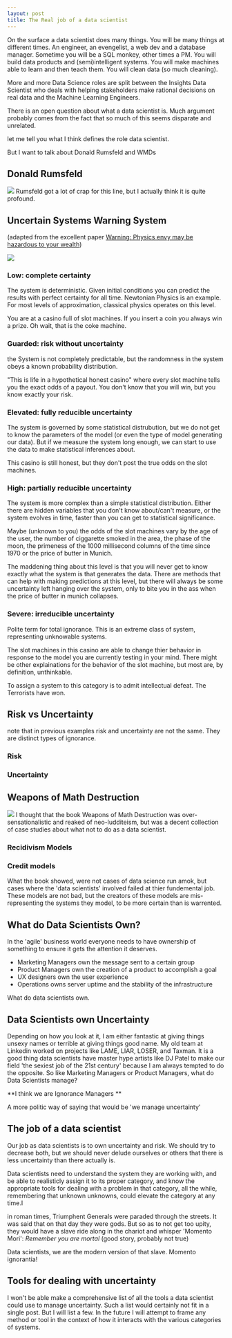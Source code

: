 ```yaml
---
layout: post
title: The Real job of a data scientist
---
```


On the surface a data scientist does many things. You will be many things at different times. An engineer, an evengelist, a web dev and a database manager. Sometime you will be a SQL monkey, other times a PM. You will build data products and (semi)intelligent systems. You will make machines able to learn and then teach them. You will clean data (so much cleaning).

More and more Data Science roles are split between the Insights Data Scientist who deals with helping stakeholders make rational decisions on real data and the Machine Learning Engineers.

There is an open question about what a data scientist is. Much argument probably comes from the fact that so much of this seems disparate and unrelated.

let me tell you what I think defines the role data scientist.

But I want to talk about Donald Rumsfeld and WMDs

## Donald Rumsfeld
![](http://i.imgur.com/38YAmEu.jpg)
Rumsfeld got a lot of crap for this line, but I actually think it is quite profound.



## Uncertain Systems Warning System
(adapted from the excellent paper [Warning: Physics envy may be hazardous to your wealth](http://mitsloan.mit.edu/media/Lo_PhysicsEnvy.pdf))

![](http://i.imgur.com/7crq3p9.png)


### Low: complete certainty

The system is deterministic. Given initial conditions you can predict the results with perfect certainty for all time. Newtonian Physics is an example. For most levels of approximation, classical physics operates on this level. 

You are at a casino full of slot machines. If you insert a coin you always win a prize. Oh wait, that is the coke machine.


### Guarded: risk without uncertainty

the System is not completely predictable, but the randomness in the system obeys a known probability distribution. 

"This is life in a hypothetical honest casino" where every slot machine tells you the exact odds of a payout. You don't know that you will win, but you know exactly your risk. 

### Elevated: fully reducible uncertainty

The system is governed by some statistical distrubution, but we do not get to know the parameters of the model (or even the type of model generating our data). But if we measure the system long enough, we can start to use the data to make statistical inferences about. 

This casino is still honest, but they don't post the true odds on the slot machines.

### High: partially reducible uncertainty

The system is more complex than a simple statistical distribution. Either there are hidden variables that you don't know about/can't measure, or the system evolves in time, faster than you can get to statistical significance.

Maybe (unknown to you) the odds of the slot machines vary by the age of the user, the number of ciggarette smoked in the area, the phase of the moon, the primeness of the 1000 millisecond columns of the time since 1970 or the price of butter in Munich. 

The maddening thing about this level is that you will never get to know exactly what the system is that generates the data. There are methods that can help with making predictions at this level, but there will always be some uncertainty left hanging over the system, only to bite you in the ass when the price of butter in munich collapses.

### Severe: irreducible uncertainty

Polite term for total ignorance. This is an extreme class of system, representing unknowable systems. 

The slot machines in this casino are able to change thier behavior in response to the model you are currently testing in your mind. There might be other explainations for the behavior of the slot machine, but most are, by definition, unthinkable.

To assign a system to this category is to admit intellectual defeat. The Terrorists have won.


## Risk vs Uncertainty
note that in previous examples risk and uncertainty are not the same. They are distinct types of ignorance.

### Risk

### Uncertainty


## Weapons of Math Destruction
![](WMD.jpg)
I thought that the book Weapons of Math Destruction was over-sensationalistic and reaked of  neo-ludditeism, but was a decent collection of case studies about what not to do as a data scientist. 

### Recidivism Models
### Credit models


What the book showed, were not cases of data science run amok, but cases where the 'data scientists' involved failed at thier fundemental job. These models are not bad, but the creators of these models are mis-representing the systems they model, to be more certain than is warrented. 

## What do Data Scientists Own?

In the 'agile' business world everyone needs to have ownership of something to ensure it gets the attention it deserves.

* Marketing Managers own the message sent to a certain group
* Product Managers own the creation of a product to accomplish a goal
* UX designers own the user experience
* Operations owns server uptime and the stability of the infrastructure

What do data scientists own.

## Data Scientists own Uncertainty

Depending on how you look at it, I am either fantastic at giving things unsexy names or terrible at giving things good name. My old team at Linkedin worked on projects like LAME, LIAR, LOSER, and Taxman. It is a good thing data scientists have master hype artists like DJ Patel to make our field 'the sexiest job of the 21st century' because I am always tempted to do the opposite. So like Marketing Managers or Product Managers, what do Data Scientists manage?

**I think we are Ignorance Managers **

A more politic way of saying that would be 'we manage uncertainty'




## The job of a data scientist

Our job as data scientists is to own uncertainty and risk. We should try to decrease both, but we should never delude ourselves or others that there is less uncertainty than there actually is. 

Data scientists need to understand the system they are working with, and be able to realisticly assign it to its proper category, and know the appropriate tools for dealing with a problem in that category, all the while, remembering that unknown unknowns, could elevate the category at any time.I 

in roman times, Triumphent Generals were paraded through the streets. It was said that on that day they were gods. But so as to not get too upity, they would have a slave ride along in the chariot and whisper 'Momento Mori': *Remember you are mortal* (good story, probably not true)

Data scientists, we are the modern version of that slave. Momento ignorantia!


## Tools for dealing with uncertainty

I won't be able make a comprehensive list of all the tools a data scientist could use to manage uncertainty. Such a list would certainly not fit in a single post. But I will list a few. In the future I will attempt to frame any method or tool in the context of how it interacts with the various categories of systems.


